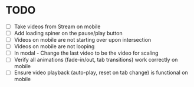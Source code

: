 # TODO

-   [ ] Take videos from Stream on mobile
-   [ ] Add loading spiner on the pause/play button
-   [ ] Videos on mobile are not starting over upon intersection
-   [ ] Videos on mobile are not looping
-   [ ] In modal - Change the last video to be the video for scaling
-   [ ] Verify all animations (fade-in/out, tab transitions) work correctly on mobile
-   [ ] Ensure video playback (auto-play, reset on tab change) is functional on mobile
